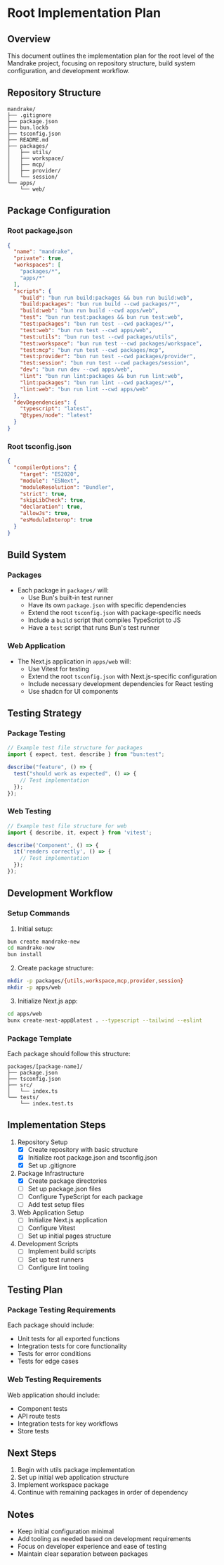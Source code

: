 # Root Implementation Plan

## Overview

This document outlines the implementation plan for the root level of the Mandrake project, focusing on repository structure, build system configuration, and development workflow.

## Repository Structure

```
mandrake/
├── .gitignore
├── package.json
├── bun.lockb
├── tsconfig.json
├── README.md
├── packages/
│   ├── utils/
│   ├── workspace/
│   ├── mcp/
│   ├── provider/
│   └── session/
└── apps/
    └── web/
```

## Package Configuration

### Root package.json

```json
{
  "name": "mandrake",
  "private": true,
  "workspaces": [
    "packages/*",
    "apps/*"
  ],
  "scripts": {
    "build": "bun run build:packages && bun run build:web",
    "build:packages": "bun run build --cwd packages/*",
    "build:web": "bun run build --cwd apps/web",
    "test": "bun run test:packages && bun run test:web",
    "test:packages": "bun run test --cwd packages/*",
    "test:web": "bun run test --cwd apps/web",
    "test:utils": "bun run test --cwd packages/utils",
    "test:workspace": "bun run test --cwd packages/workspace",
    "test:mcp": "bun run test --cwd packages/mcp",
    "test:provider": "bun run test --cwd packages/provider",
    "test:session": "bun run test --cwd packages/session",
    "dev": "bun run dev --cwd apps/web",
    "lint": "bun run lint:packages && bun run lint:web",
    "lint:packages": "bun run lint --cwd packages/*",
    "lint:web": "bun run lint --cwd apps/web"
  },
  "devDependencies": {
    "typescript": "latest",
    "@types/node": "latest"
  }
}
```

### Root tsconfig.json

```json
{
  "compilerOptions": {
    "target": "ES2020",
    "module": "ESNext",
    "moduleResolution": "Bundler",
    "strict": true,
    "skipLibCheck": true,
    "declaration": true,
    "allowJs": true,
    "esModuleInterop": true
  }
}
```

## Build System

### Packages

- Each package in `packages/` will:
  - Use Bun's built-in test runner
  - Have its own `package.json` with specific dependencies
  - Extend the root `tsconfig.json` with package-specific needs
  - Include a `build` script that compiles TypeScript to JS
  - Have a `test` script that runs Bun's test runner

### Web Application

- The Next.js application in `apps/web` will:
  - Use Vitest for testing
  - Extend the root `tsconfig.json` with Next.js-specific configuration
  - Include necessary development dependencies for React testing
  - Use shadcn for UI components

## Testing Strategy

### Package Testing

```typescript
// Example test file structure for packages
import { expect, test, describe } from "bun:test";

describe("feature", () => {
  test("should work as expected", () => {
    // Test implementation
  });
});
```

### Web Testing

```typescript
// Example test file structure for web
import { describe, it, expect } from 'vitest';

describe('Component', () => {
  it('renders correctly', () => {
    // Test implementation
  });
});
```

## Development Workflow

### Setup Commands

1. Initial setup:

```bash
bun create mandrake-new
cd mandrake-new
bun install
```

2. Create package structure:

```bash
mkdir -p packages/{utils,workspace,mcp,provider,session}
mkdir -p apps/web
```

3. Initialize Next.js app:

```bash
cd apps/web
bunx create-next-app@latest . --typescript --tailwind --eslint
```

### Package Template

Each package should follow this structure:

```
packages/[package-name]/
├── package.json
├── tsconfig.json
├── src/
│   └── index.ts
└── tests/
    └── index.test.ts
```

## Implementation Steps

1. Repository Setup
   - [x] Create repository with basic structure
   - [x] Initialize root package.json and tsconfig.json
   - [x] Set up .gitignore

2. Package Infrastructure
   - [x] Create package directories
   - [ ] Set up package.json files
   - [ ] Configure TypeScript for each package
   - [ ] Add test setup files

3. Web Application Setup
   - [ ] Initialize Next.js application
   - [ ] Configure Vitest
   - [ ] Set up initial pages structure

4. Development Scripts
   - [ ] Implement build scripts
   - [ ] Set up test runners
   - [ ] Configure lint tooling

## Testing Plan

### Package Testing Requirements

Each package should include:

- Unit tests for all exported functions
- Integration tests for core functionality
- Tests for error conditions
- Tests for edge cases

### Web Testing Requirements

Web application should include:

- Component tests
- API route tests
- Integration tests for key workflows
- Store tests

## Next Steps

1. Begin with utils package implementation
2. Set up initial web application structure
3. Implement workspace package
4. Continue with remaining packages in order of dependency

## Notes

- Keep initial configuration minimal
- Add tooling as needed based on development requirements
- Focus on developer experience and ease of testing
- Maintain clear separation between packages

